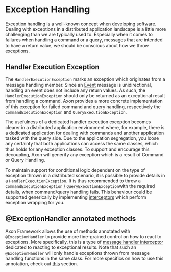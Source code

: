 # Exception Handling

Exception handling is a well-known concept when developing software. Dealing with exceptions in a distributed application landscape is a little more challenging than we are typically used to. Especially when it comes to failures when handling a command or a query, messages that are intended to have a return value, we should be conscious about how we throw exceptions.

## Handler Execution Exception

The `HandlerExecutionException` marks an exception which originates from a message handling member. Since an [Event](../events/) message is unidirectional, handling an event does not include any return values. As such, the `HandlerExecutionException` should only be returned as an exceptional result from handling a command. Axon provides a more concrete implementation of this exception for failed command and query handling, respectively the `CommandExecutionException` and `QueryExecutionException`.

The usefulness of a dedicated handler execution exception becomes clearer in a distributed application environment where, for example, there is a dedicated application for dealing with commands and another application tasked with the query side. Due to the application segregation, you loose any certainty that both applications can access the same classes, which thus holds for any exception classes. To support and encourage this decoupling, Axon will generify any exception which is a result of Command or Query Handling.

To maintain support for conditional logic dependent on the type of exception thrown in a distributed scenario, it is possible to provide details in a `HandlerExecutionException`. It is thus recommended to throw a `CommandExecutionException` / `QueryExecutionException`with the required details, when command/query handling fails. This behaviour could be supported generically by implementing [interceptors](message-intercepting.md) which perform exception wrapping for you.

## @ExceptionHandler annotated methods

Axon Framework allows the use of methods annotated with `@ExceptionHandler` to provide more fine-grained control on how to react to exceptions. More specifically, this is a type of [message handler interceptor](message-intercepting.md) dedicated to reacting to exceptional results. Note that such an `@ExceptionHandler` will only handle exceptions thrown from message handling functions in the same class. For more specifics on how to use this annotation, check out [this](message-intercepting.md#exceptionhandler) section.

